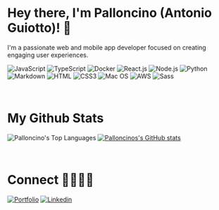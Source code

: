 <div>

# Hey there, I'm Palloncino (Antonio Guiotto)! 👋

I'm a passionate web and mobile app developer focused on creating engaging user experiences. 

![JavaScript](https://img.shields.io/badge/JavaScript-F7DF1E?style=flat-square&logo=javascript&logoColor=black)
![TypeScript](https://img.shields.io/badge/TypeScript-007ACC?style=flat-square&logo=typescript&logoColor=white)
![Docker](https://img.shields.io/badge/Docker-0CC1F3?style=flat-square&logo=docker&logoColor=white)
![React.js](https://img.shields.io/badge/React.js-0081CB?style=flat-square&logo=react&logoColor=61DAFB)
![Node.js](https://img.shields.io/badge/Node.js-43853D?style=flat-square&logo=node.js&logoColor=white)
![Python](https://img.shields.io/badge/Python-3776AB?style=flat-square&logo=python&logoColor=white)
![Markdown](https://img.shields.io/badge/Markdown-000000?style=flat-square&logo=markdown&logoColor=white)
![HTML](https://img.shields.io/badge/HTML5-E34F26?style=flat-square&logo=html5&logoColor=white)
![CSS3](https://img.shields.io/badge/CSS3-1572B6?style=flat-square&logo=css3&logoColor=white)
![Mac OS](https://img.shields.io/badge/macOS-000000?style=flat-square&logo=apple&logoColor=white)
![AWS](https://img.shields.io/badge/AWS-232F3E?style=flat-square&logo=amazon-aws&logoColor=white)
![Sass](https://img.shields.io/badge/Sass-CC6699?style=flat-square&logo=sass&logoColor=white)

<br />

# My Github Stats 
![Palloncino's Top Languages](https://github-readme-stats.vercel.app/api/top-langs/?username=palloncino&theme=onedark&show_icons=true&hide_border=true&layout=compact)
[![Palloncinos's GitHub stats](https://github-readme-stats.vercel.app/api?username=palloncino&theme=onedark&show_icons=true&hide_border=true)](https://github.com/palloncino/github-readme-stats)

<br />

# Connect 🫱🏻‍🫲🏼 
[![Portfolio](https://img.shields.io/badge/Portfolio-F27E3F)](https://antonioguiotto.com)
[![Linkedin](https://img.shields.io/badge/LinkedIn-0077B5?style=flat-square&logo=linkedin&logoColor=white)](https://www.linkedin.com/in/thestoryteller/)

</div>
